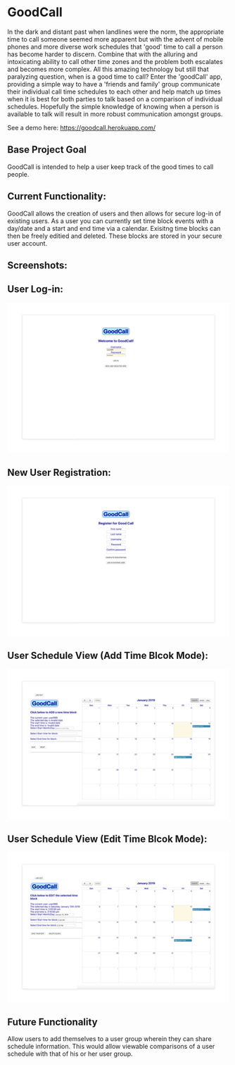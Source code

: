 # GoodCall
In the dark and distant past when landlines were the norm, the appropriate time to call someone seemed more apparent but with the advent of mobile phones and more diverse work schedules that 'good' time to call a person has become harder to discern. Combine that with the alluring and intoxicating ability to call other time zones and the problem both escalates and becomes more complex. All this amazing technology but still that paralyzing question, when is a good time to call? Enter the 'goodCall' app, providing a simple way to have a 'friends and family' group communicate their individual call time schedules to each other and help match up times when it is best for both parties to talk based on a comparison of individual schedules. Hopefully the simple knowledge of knowing when a person is available to talk will result in more robust communication amongst groups. 

See a demo here: https://goodcall.herokuapp.com/

## Base Project Goal
GoodCall is intended to help a user keep track of the good times to call people.

## Current Functionality:
GoodCall allows the creation of users and then allows for secure log-in of existing users.
As a user you can currently set time block events with a day/date and a start and end time via a calendar.
Exisitng time blocks can then be freely editied and deleted.
These blocks are stored in your secure user account.

## Screenshots:

## User Log-in:
![](images/user-log-in.png)

## New User Registration:
![](images/new-user-registration.png)

## User Schedule View (Add Time Blcok Mode):
![](images/main-view-add-mode.png)

## User Schedule View (Edit Time Blcok Mode):
![](images/main-view-edit-mode.png)


## Future Functionality
Allow users to add themselves to a user group wherein they can share schedule information.
This would allow viewable comparisons of a user schedule with that of his or her user group.   




